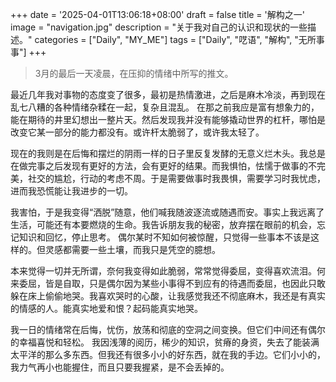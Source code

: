 +++
date = '2025-04-01T13:06:18+08:00'
draft = false
title = '解构之一'
image = "navigation.jpg"
description = "关于我对自己的认识和现状的一些描述。"
categories = ["Daily", "MY_ME"]
tags = ["Daily", "呓语", "解构", "无所事事"]
+++

> 3月的最后一天凌晨，在压抑的情绪中所写的推文。

最近几年我对事物的态度变了很多，最初是热情激进，之后是麻木冷淡，再到现在乱七八糟的各种情绪杂糅在一起，复杂且混乱。
在那之前我应是富有想象力的，能在期待的井里幻想出一整片天。然后发现我并没有能够撬动世界的杠杆，哪怕是改变它某一部分的能力都没有。或许杆太脆弱了，或许我太轻了。

现在的我则是在后悔和摆烂的阴雨一样的日子里反复发酵的无意义烂木头。我总是在做完事之后发现有更好的方法，会有更好的结果。而我惧怕，怯懦于做事的不完美，社交的尴尬，行动的考虑不周。于是需要做事时我畏惧，需要学习时我忧虑，进而我恐慌能让我进步的一切。

我害怕，于是我变得“洒脱”随意，他们喊我随波逐流或随遇而安。事实上我远离了生活，可能还有本要燃烧的生命。我告诉朋友我的秘密，放弃摆在眼前的机会，忘记知识和回忆，停止思考。
偶尔某时不知如何被惊醒，只觉得一些事本不该是这样的。但灵感都需要一些土壤，而我只是凭空的臆想。

本来觉得一切并无所谓，奈何我变得如此脆弱，常常觉得委屈，变得喜欢流泪。何来委屈，皆是自取，只是偶尔因为某些小事得不到应有的待遇而委屈，也因此只敢躲在床上偷偷地哭。我喜欢哭时的心酸，让我感觉我还不彻底麻木，我还是有真实的情感的人。能真实地爱和恨？起码能真实地哭。

我一日的情绪常在后悔，忧伤，放荡和彻底的空洞之间变换。但它们中间还有偶尔的幸福喜悦和轻松。
我因浅薄的阅历，稀少的知识，贫瘠的身资，失去了能装满太平洋的那么多东西。但我还有很多小小的好东西，就在我的手边。它们小小的，我力气再小也能握住，而且只要我握紧，是不会丢掉的。
